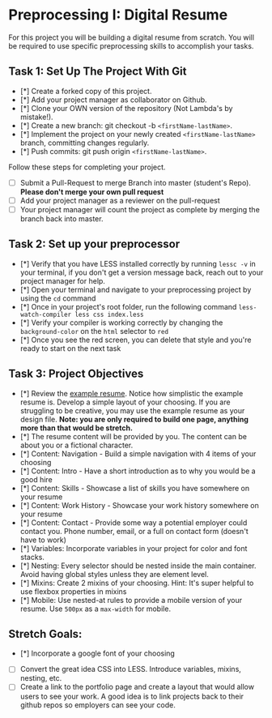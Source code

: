 # Preprocessing I: Digital Resume

For this project you will be building a digital resume from scratch. You will be required to use specific preprocessing skills to accomplish your tasks.

## Task 1: Set Up The Project With Git

- [*] Create a forked copy of this project.
- [*] Add your project manager as collaborator on Github.
- [*] Clone your OWN version of the repository (Not Lambda's by mistake!).
- [*] Create a new branch: git checkout -b `<firstName-lastName>`.
- [*] Implement the project on your newly created `<firstName-lastName>` branch, committing changes regularly.
- [*] Push commits: git push origin `<firstName-lastName>`.

Follow these steps for completing your project.

- [ ] Submit a Pull-Request to merge <firstName-lastName> Branch into master (student's Repo). **Please don't merge your own pull request**
- [ ] Add your project manager as a reviewer on the pull-request
- [ ] Your project manager will count the project as complete by merging the branch back into master.

## Task 2: Set up your preprocessor

- [*] Verify that you have LESS installed correctly by running `lessc -v` in your terminal, if you don't get a version message back, reach out to your project manager for help.
- [*] Open your terminal and navigate to your preprocessing project by using the `cd` command
- [*] Once in your project's root folder, run the following command `less-watch-compiler less css index.less`
- [*] Verify your compiler is working correctly by changing the `background-color` on the `html` selector to `red`
- [*] Once you see the red screen, you can delete that style and you're ready to start on the next task

## Task 3: Project Objectives

- [*] Review the [example resume](resume-example.png). Notice how simplistic the example resume is. Develop a simple layout of your choosing. If you are struggling to be creative, you may use the example resume as your design file.
  **Note: you are only required to build one page, anything more than that would be stretch.**
- [*] The resume content will be provided by you. The content can be about you or a fictional character.
- [*] Content: Navigation - Build a simple navigation with 4 items of your choosing
- [*] Content: Intro - Have a short introduction as to why you would be a good hire
- [*] Content: Skills - Showcase a list of skills you have somewhere on your resume
- [*] Content: Work History - Showcase your work history somewhere on your resume
- [*] Content: Contact - Provide some way a potential employer could contact you. Phone number, email, or a full on contact form (doesn't have to work)
- [*] Variables: Incorporate variables in your project for color and font stacks.
- [*] Nesting: Every selector should be nested inside the main container. Avoid having global styles unless they are element level.
- [*] Mixins: Create 2 mixins of your choosing. Hint: It's super helpful to use flexbox properties in mixins
- [*] Mobile: Use nested-at rules to provide a mobile version of your resume. Use `500px` as a `max-width` for mobile.

## Stretch Goals:

- [*] Incorporate a google font of your choosing
- [ ] Convert the great idea CSS into LESS. Introduce variables, mixins, nesting, etc.
- [ ] Create a link to the portfolio page and create a layout that would allow users to see your work. A good idea is to link projects back to their github repos so employers can see your code.
